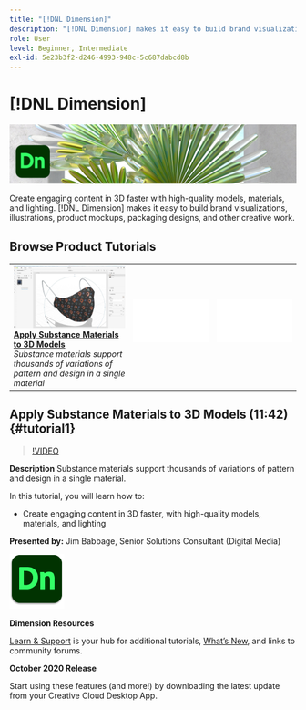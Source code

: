```yaml
---
title: "[!DNL Dimension]"
description: "[!DNL Dimension] makes it easy to build brand visualizations, illustrations, product mockups, packaging designs, and other creative work"
role: User
level: Beginner, Intermediate
exl-id: 5e23b3f2-d246-4993-948c-5c687dabcd8b
---
```

# [!DNL Dimension]

![Tutorial Hero Image](../assets/Dimenio.jpg)

Create engaging content in 3D faster with high-quality models, materials, and lighting. [!DNL Dimension] makes it easy to build brand visualizations, illustrations, product mockups, packaging designs, and other creative work.

## Browse Product Tutorials

<table style="table-layout:fixed">
<tr>
 <td>
   <a href="dimension.md#tutorial1">
      <img alt="Apply Substance Materials to 3D Models" src="../assets/dimension_substanceAndGraphics_babbage_thumbnail.jpg" />
   </a>
    <div>
   <a href="dimension.md#tutorial1"><strong>Apply Substance Materials to 3D Models</strong></a>
    </div>
    <em>Substance materials support thousands of variations of pattern and design in a single material</em>
    <br>
  </td>
  <td>
    <img alt="Spacer" src="../assets/Whitespacer.png" />
    <div>
    <br>
  </td>
  <td>
    <img alt="Spacer" src="../assets/Whitespacer.png" />
    <div>
    <br>
  </td>
</tr>
</table>

## Apply Substance Materials to 3D Models (11:42) {#tutorial1}

>[!VIDEO](https://video.tv.adobe.com/v/326944?hidetitle=true)

**Description**
Substance materials support thousands of variations of pattern and design in a single material.

In this tutorial, you will learn how to:
* Create engaging content in 3D faster, with high-quality models, materials, and lighting

**Presented by:**
Jim Babbage, Senior Solutions Consultant (Digital Media)

![Dimension Logo](../assets/dn_appicon_96.png)

**Dimension Resources**

[Learn & Support](https://helpx.adobe.com/support/dimension.html) is your hub for additional tutorials, [What’s New](https://helpx.adobe.com/dimension/user-guide.html/dimension/using/whats-new.ug.html), and links to community forums.

**October 2020 Release**

Start using these features (and more!) by downloading the latest update from your Creative Cloud Desktop App.
